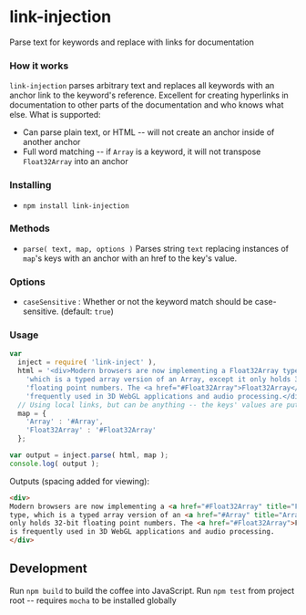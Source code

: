 link-injection
======
Parse text for keywords and replace with links for documentation

### How it works

`link-injection` parses arbitrary text and replaces all keywords with an anchor link to the keyword's reference. Excellent for creating hyperlinks in documentation to other parts of the documentation and who knows what else. What is supported:

* Can parse plain text, or HTML -- will not create an anchor inside of another anchor
* Full word matching -- if `Array` is a keyword, it will not transpose `Float32Array` into an anchor

### Installing

* `npm install link-injection`

### Methods

* `parse( text, map, options )` Parses string `text` replacing instances of `map`'s keys with an anchor with an href to the key's value.

### Options

* `caseSensitive` : Whether or not the keyword match should be case-sensitive. (default: `true`)

### Usage

```javascript
var
  inject = require( 'link-inject' ),
  html = '<div>Modern browsers are now implementing a Float32Array type, ' +
    'which is a typed array version of an Array, except it only holds 32-bit ' +
    'floating point numbers. The <a href="#Float32Array">Float32Array</a> is ' +
    'frequently used in 3D WebGL applications and audio processing.</div>';
  // Using local links, but can be anything -- the keys' values are put into the href attribute
  map = {
    'Array' : '#Array',
    'Float32Array' : '#Float32Array'
  };

var output = inject.parse( html, map );
console.log( output );
```

Outputs (spacing added for viewing):
```html
<div>
Modern browsers are now implementing a <a href="#Float32Array" title="Float32Array">Float32Array</a>
type, which is a typed array version of an <a href="#Array" title="Array">Array</a>, except it
only holds 32-bit floating point numbers. The <a href="#Float32Array">Float32Array</a>
is frequently used in 3D WebGL applications and audio processing.
</div>
```

Development
---

Run `npm build` to build the coffee into JavaScript. Run `npm test` from project root -- requires `mocha` to be installed globally
